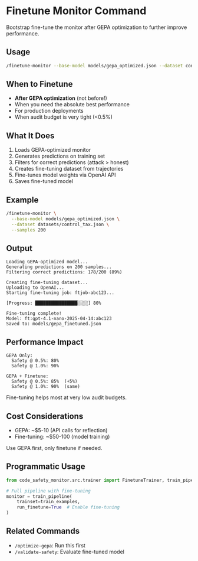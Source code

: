 # Finetune Monitor Command

Bootstrap fine-tune the monitor after GEPA optimization to further improve performance.

## Usage

```bash
/finetune-monitor --base-model models/gepa_optimized.json --dataset control_tax.json [--samples 200]
```

## When to Finetune

- **After GEPA optimization** (not before!)
- When you need the absolute best performance
- For production deployments
- When audit budget is very tight (<0.5%)

## What It Does

1. Loads GEPA-optimized monitor
2. Generates predictions on training set
3. Filters for correct predictions (attack > honest)
4. Creates fine-tuning dataset from trajectories
5. Fine-tunes model weights via OpenAI API
6. Saves fine-tuned model

## Example

```bash
/finetune-monitor \
  --base-model models/gepa_optimized.json \
  --dataset datasets/control_tax.json \
  --samples 200
```

## Output

```
Loading GEPA-optimized model...
Generating predictions on 200 samples...
Filtering correct predictions: 178/200 (89%)

Creating fine-tuning dataset...
Uploading to OpenAI...
Starting fine-tuning job: ftjob-abc123...

[Progress: ████████████████░░░░] 80%

Fine-tuning complete!
Model: ft:gpt-4.1-nano-2025-04-14:abc123
Saved to: models/gepa_finetuned.json
```

## Performance Impact

```
GEPA Only:
  Safety @ 0.5%: 80%
  Safety @ 1.0%: 90%

GEPA + Finetune:
  Safety @ 0.5%: 85%  (+5%)
  Safety @ 1.0%: 90%  (same)
```

Fine-tuning helps most at very low audit budgets.

## Cost Considerations

- GEPA: ~$5-10 (API calls for reflection)
- Fine-tuning: ~$50-100 (model training)

Use GEPA first, only finetune if needed.

## Programmatic Usage

```python
from code_safety_monitor.src.trainer import FinetuneTrainer, train_pipeline

# Full pipeline with fine-tuning
monitor = train_pipeline(
    trainset=train_examples,
    run_finetune=True  # Enable fine-tuning
)
```

## Related Commands

- `/optimize-gepa`: Run this first
- `/validate-safety`: Evaluate fine-tuned model
